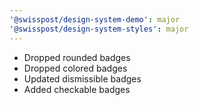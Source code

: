 ```yaml
---
'@swisspost/design-system-demo': major
'@swisspost/design-system-styles': major
---
```


- Dropped rounded badges
- Dropped colored badges
- Updated dismissible badges
- Added checkable badges
